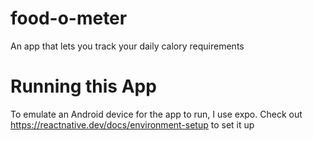 # food-o-meter
An app that lets you track your daily calory requirements
# Running this App
To emulate an Android device for the app to run, I use expo. Check out https://reactnative.dev/docs/environment-setup to set it up
